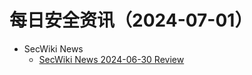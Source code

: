 # 每日安全资讯（2024-07-01）

- SecWiki News
  - [SecWiki News 2024-06-30 Review](http://www.sec-wiki.com/?2024-06-30)
